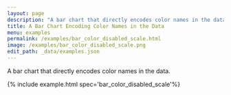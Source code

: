 ```yaml
---
layout: page
description: "A bar chart that directly encodes color names in the data."
title: A Bar Chart Encoding Color Names in the Data
menu: examples
permalink: /examples/bar_color_disabled_scale.html
image: /examples/bar_color_disabled_scale.png
edit_path: _data/examples.json
---
```


A bar chart that directly encodes color names in the data.

{% include example.html spec='bar_color_disabled_scale'%}
